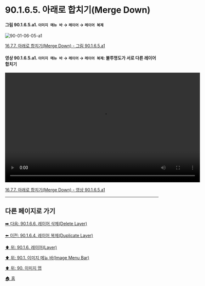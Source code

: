 # 90.1.6.5. 아래로 합치기(Merge Down)

<a id="90-01-06-05-a1"></a>

#### 그림 90.1.6.5.a1. `이미지 메뉴 바` → `레이어` → `레이어 복제`
<img width="" height="" alt="90-01-06-05-a1" src="https://github.com/user-attachments/assets/969b97ae-081f-4589-91ce-e2cc9538ed51" />

[16.7.7. 아래로 합치기(Merge Down) - 그림 90.1.6.5.a1](./16-07-07-merge-down.md#90-01-06-05-a1)

<a id="90-01-06-05-a1"></a>

#### 영상 90.1.6.5.a1. `이미지 메뉴 바` → `레이어` → `레이어 복제`: 불투명도가 서로 다른 레이어 합치기
<video controls="controls" width="640" height="360" src="https://github.com/user-attachments/assets/c6a4a8c4-26aa-4563-98f8-ab90a92479d2"></video>

[16.7.7. 아래로 합치기(Merge Down) - 영상 90.1.6.5.a1](./16-07-07-merge-down.md#90-01-06-05-a1)

***

## 다른 페이지로 가기

[➡️ 다음: 90.1.6.6. 레이어 삭제(Delete Layer)](./90-01-06-06-delete_layer.md)

[⬅️ 이전: 90.1.6.4. 레이어 복제(Duplicate Layer)](./90-01-06-04-duplicate_layer.md)

[⬆️ 위: 90.1.6. 레이어(Layer)](./90-01-06-00-layer.md)

[⬆️ 위: 90.1. 이미지 메뉴 바(Image Menu Bar)](./90-01-00-image-menu-bar.md)

[⬆️ 위: 90. 이미지 맵](./90-00-image-map.md)

[🏠 홈](./00-home.md)
